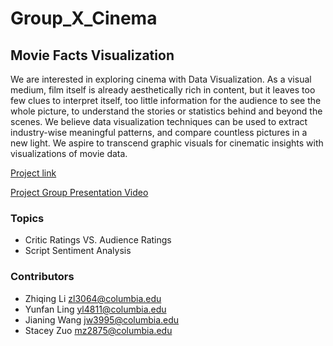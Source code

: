 # Group_X_Cinema
## Movie Facts Visualization

We are interested in exploring cinema with Data Visualization. As a visual medium, film itself is already aesthetically rich in content, but it leaves too few clues to interpret itself, too little information for the audience to see the whole picture, to understand the stories or statistics behind and beyond the scenes. We believe data visualization techniques can be used to extract industry-wise meaningful patterns, and compare countless pictures in a new light. We aspire to transcend graphic visuals for cinematic insights with visualizations of movie data.

[Project link](https://supertrashpanda.shinyapps.io/critics-audience/)

[Project Group Presentation Video](https://drive.google.com/file/d/17Zn9opRLpa46h1VBKkR77Ti1lZtjcDvB/view)


### Topics
- Critic Ratings VS. Audience Ratings
- Script Sentiment Analysis

### Contributors
- Zhiqing Li  zl3064@columbia.edu
- Yunfan Ling yl4811@columbia.edu
- Jianing Wang  jw3995@columbia.edu
- Stacey Zuo  mz2875@columbia.edu
